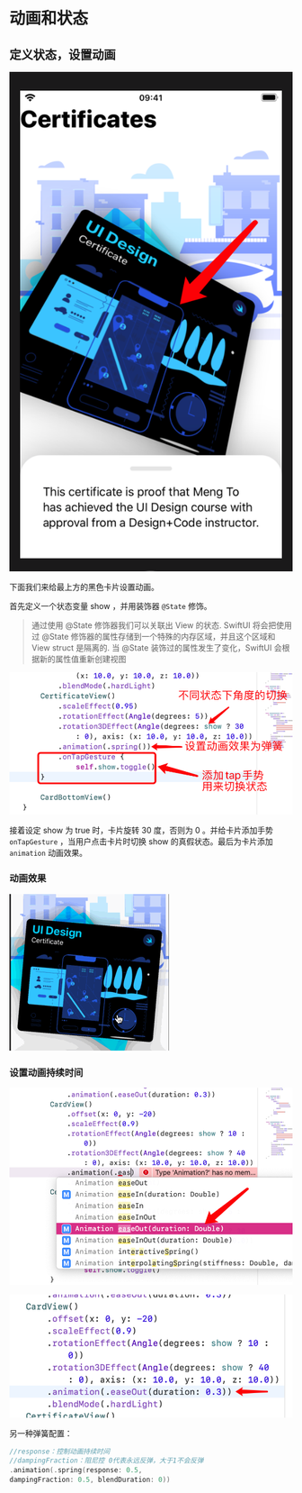 # 动画和状态

## 定义状态，设置动画

![image-20200726092411312](images/image-20200726092411312.png)

下面我们来给最上方的黑色卡片设置动画。

首先定义一个状态变量 show ，并用装饰器 `@State` 修饰。

>  通过使用 @State 修饰器我们可以关联出 View 的状态. SwiftUI 将会把使用过 @State 修饰器的属性存储到一个特殊的内存区域，并且这个区域和 View struct 是隔离的. 当 @State 装饰过的属性发生了变化，SwiftUI 会根据新的属性值重新创建视图

![image-20200726093357002](images/image-20200726093357002.png)

接着设定 show 为 true 时，卡片旋转 30 度，否则为 0 。并给卡片添加手势 `onTapGesture` ，当用户点击卡片时切换 show 的真假状态。最后为卡片添加 `animation` 动画效果。

### 动画效果

![animation](./images/animation.gif)

### 设置动画持续时间

![image-20200726104220768](images/image-20200726104220768.png)

![image-20200726104234063](images/image-20200726104234063.png)

另一种弹簧配置：

```swift
//response：控制动画持续时间
//dampingFraction：阻尼控 0代表永远反弹，大于1不会反弹
.animation(.spring(response: 0.5,
dampingFraction: 0.5, blendDuration: 0))
```

